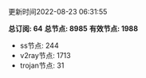 更新时间2022-08-23 06:31:55

**总订阅: 64**
**总节点: 8985**
**有效节点: 1988**
- ss节点: 244
- v2ray节点: 1713
- trojan节点: 31
